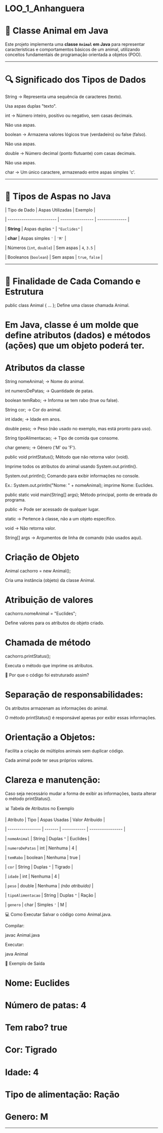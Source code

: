 # LOO_1_Anhanguera
# 🐾 Classe Animal em Java

Este projeto implementa uma **classe `Animal` em Java** para representar características e comportamentos básicos de um animal, utilizando conceitos fundamentais de programação orientada a objetos (POO).

---
# 🔍 Significado dos Tipos de Dados

String → Representa uma sequência de caracteres (texto).

Usa aspas duplas "texto".

int → Número inteiro, positivo ou negativo, sem casas decimais.

Não usa aspas.

boolean → Armazena valores lógicos true (verdadeiro) ou false (falso).

Não usa aspas.

double → Número decimal (ponto flutuante) com casas decimais.

Não usa aspas.

char → Um único caractere, armazenado entre aspas simples 'c'.

--------------------------------------------------------------------------------------
# 📌 Tipos de Aspas no Java

| Tipo de Dado              | Aspas Utilizadas  | Exemplo         |

| ------------------------- | ----------------- | --------------- |

| **String**                | Aspas duplas `"`  | `"Euclides"`    |

| **char**                  | Aspas simples `'` | `'M'`           |

| Números (`int`, `double`) | Sem aspas         | `4`, `3.5`      |

| Booleanos (`boolean`)     | Sem aspas         | `true`, `false` |

---------------------------------------------------------------------------------------------

# 📌 Finalidade de Cada Comando e Estrutura
public class Animal { ... }; Define uma classe chamada Animal.

# Em Java, classe é um molde que define atributos (dados) e métodos (ações) que um objeto poderá ter.

# Atributos da classe

String nomeAnimal; → Nome do animal.

int numeroDePatas; → Quantidade de patas.

boolean temRabo; → Informa se tem rabo (true ou false).

String cor; → Cor do animal.

int idade; → Idade em anos.

double peso; → Peso (não usado no exemplo, mas está pronto para uso).

String tipoAlimentacao; → Tipo de comida que consome.

char genero; → Gênero ('M' ou 'F').

public void printStatus(); Método que não retorna valor (void).

Imprime todos os atributos do animal usando System.out.println().

System.out.println(); Comando para exibir informações no console.

Ex.: System.out.println("Nome: " + nomeAnimal); imprime Nome: Euclides.

public static void main(String[] args); Método principal, ponto de entrada do programa.

public → Pode ser acessado de qualquer lugar.

static → Pertence à classe, não a um objeto específico.

void → Não retorna valor.

String[] args → Argumentos de linha de comando (não usados aqui).

# Criação de Objeto

Animal cachorro = new Animal();

Cria uma instância (objeto) da classe Animal.

# Atribuição de valores

cachorro.nomeAnimal = "Euclides";

Define valores para os atributos do objeto criado.

# Chamada de método

cachorro.printStatus();

Executa o método que imprime os atributos.

🧠 Por que o código foi estruturado assim?
# Separação de responsabilidades:

Os atributos armazenam as informações do animal.

O método printStatus() é responsável apenas por exibir essas informações.

# Orientação a Objetos:

Facilita a criação de múltiplos animais sem duplicar código.

Cada animal pode ter seus próprios valores.

# Clareza e manutenção:

Caso seja necessário mudar a forma de exibir as informações, basta alterar o método printStatus().

📊 Tabela de Atributos no Exemplo

| Atributo          | Tipo    | Aspas Usadas | Valor Atribuído   |

| ----------------- | ------- | ------------ | ----------------- |

| `nomeAnimal`      | String  | Duplas `"`   | Euclides          |

| `numeroDePatas`   | int     | Nenhuma      | 4                 |

| `temRabo`         | boolean | Nenhuma      | true              |

| `cor`             | String  | Duplas `"`   | Tigrado           |

| `idade`           | int     | Nenhuma      | 4                 |

| `peso`            | double  | Nenhuma      | *(não atribuído)* |

| `tipoAlimentacao` | String  | Duplas `"`   | Ração             |

| `genero`          | char    | Simples `'`  | M                 |

💻 Como Executar
Salvar o código como Animal.java.

Compilar:

javac Animal.java

Executar:

java Animal

📌 Exemplo de Saída

# Nome: Euclides

# Número de patas: 4

# Tem rabo? true

# Cor: Tigrado

# Idade: 4

# Tipo de alimentação: Ração

# Genero: M

------------------------------------------------

